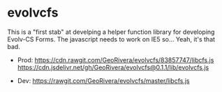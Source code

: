 # evolvcfs

This is a "first stab" at develping a helper function library for developing Evolv-CS Forms.
The javascript needs to work on IE5 so... Yeah, it's that bad.

+ Prod: https://cdn.rawgit.com/GeoRivera/evolvcfs/83857747/libcfs.js
        https://cdn.jsdelivr.net/gh/GeoRivera/evolvcfs@0.1.1/lib/evolvcfs.js

+ Dev: https://rawgit.com/GeoRivera/evolvcfs/master/libcfs.js
